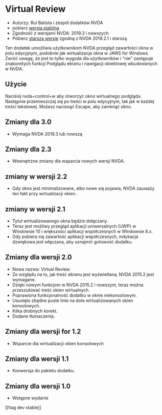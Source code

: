 # Virtual Review #

* Autorzy: Rui Batista i zespół dodatków NVDA
* pobierz [wersja stabilna][1]
* Zgodność z wersjami NVDA: 2019.3 i nowszych
* Pobierz [starszą wersję][2] zgodną z NVDA 2019.2.1 i starszą

Ten dodatek umożliwia użytkownikom NVDA przegląd zawartości okna w polu
edycyjnym, podobnie jak wirtualizacja okna w JAWS for Windows. Zwróć uwagę,
że jest to tylko wygoda dla użytkowników i  "nie" zastępuje znakomitych
funkcji Podglądu ekranu i nawigacji obiektowej wbudowanych w NVDA.

## Użycie ##

Naciśnij nvda+control+w aby otworzyć okno wirtualnego podglądu. Następnie
przemieszczaj się po treści w polu edycyjnym, tak jak w każdej treści
tekstowej. Możesz nacisnąć Escape, aby zamknąć okno.

## Zmiany dla 3.0

* Wymaga NVDA 2019.3 lub nowszą

## Zmiany dla 2.3

* Wewnętrzne zmiany dla wsparcia nowych wersji NVDA.

## zmiany w wersji 2.2

* Gdy okno jest minimalizowane, albo nowe się pojawia, NVDA zauważy ten fakt
  przy wirtualizacji okien.

## zmiany w wersji 2.1

* Tytuł wirtualizowanego okna będzie dołączany.
* Teraz jest możliwy przegląd aplikacji uniwersalnych (UWP) w Windowsie 10 i
  większości aplikacji współczesnych w Windowsie 8.x.
* Gdy pobiera się zawartość aplikacji współczesnych, indykacja dzwiękowa
  jest włączana, aby oznajmić gotowość dodatku.

## Zmiany dla wersji 2.0

* Nowa nazwa: Virtual Review.
* Ze względu na to, jak treść ekranu jest wyświetlana, NVDA 2015.2 jest
  wymagane.
* Dzięki nowym funkcjom w NVDA 2015.2 i nowszym, teraz można przeszukiwać
  treść okien wirtualnych.
* Poprawiona funkcjonalność dodatku w oknie niekonsolowym.
* Usunięto zbędne puste linie na dole wirtualizowanych okien konsolowych.
* Kilka drobnych korekt.
* Dodane tłumaczenia.

## Zmiany dla wersji for 1.2

* Wsparcie dla wirtualizacji okien konsolowych

## Zmiany dla wersji 1.1

* Konwersja do pakietu dodatku.

## Zmiany dla wersji 1.0

* Wstępne wydanie

[[!tag dev stable]]

[1]: https://addons.nvda-project.org/files/get.php?file=VR

[2]: https://addons.nvda-project.org/files/get.php?file=VR-2019
